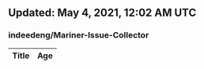 ## Updated: May 4, 2021, 12:02 AM UTC


### indeedeng/Mariner-Issue-Collector
|**Title**|**Age**|
|:----|:----|